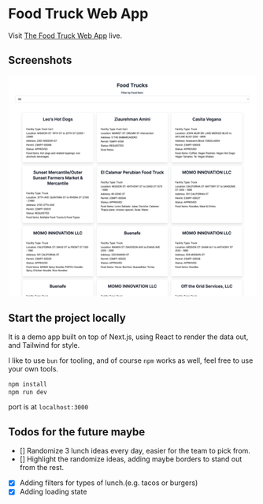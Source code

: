 # Food Truck Web App

Visit [The Food Truck Web App](https://food-truck-theta.vercel.app/) live.

## Screenshots

![](public/food-truck.png)

## Start the project locally

It is a demo app built on top of Next.js, using React to render the data out, and Tailwind for style.

I like to use `bun` for tooling, and of course `npm` works as well, feel free to use your own tools.

```
npm install
npm run dev
```

port is at `localhost:3000`

## Todos for the future maybe

- [] Randomize 3 lunch ideas every day, easier for the team to pick from.
- [] Highlight the randomize ideas, adding maybe borders to stand out from the rest.
- [x] Adding filters for types of lunch.(e.g. tacos or burgers)
- [x] Adding loading state
